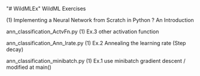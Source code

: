 "# WildMLEx" 	WildML Exercises

(1) Implementing a Neural Network from Scratch in Python ? An Introduction

ann_classification_ActvFn.py		(1) Ex.3  other activation function

ann_classification_Ann_lrate.py		(1) Ex.2  Annealing the learning rate (Step decay)

ann_classification_minibatch.py		(1) Ex.1  use minibatch gradient descent / modified at main()
